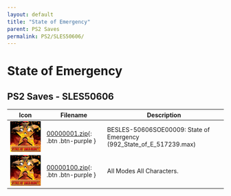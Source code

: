 ```yaml
---
layout: default
title: "State of Emergency"
parent: PS2 Saves
permalink: PS2/SLES50606/
---
```

# State of Emergency

## PS2 Saves - SLES50606

| Icon | Filename | Description |
|------|----------|-------------|
| ![State of Emergency](icon0.png) | [00000001.zip](00000001.zip){: .btn .btn-purple } | BESLES-50606SOE00009: State of Emergency (992_State_of_E_517239.max) |
| ![State of Emergency](icon0.png) | [00000100.zip](00000100.zip){: .btn .btn-purple } | All Modes All Characters. |
